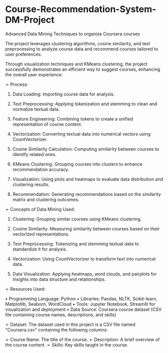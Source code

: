 # Course-Recommendation-System-DM-Project
Advanced Data Mining Techniques to organize Coursera courses


The project leverages clustering algorithms, cosine similarity, and text preprocessing to analyze course data and recommend courses tailored to user preferences.

Through visualization techniques and KMeans clustering, the project successfully demonstrates an efficient way to suggest courses, enhancing the overall user experience.

➢ Process:

1. Data Loading: Importing course data for analysis.

2. Text Preprocessing: Applying tokenization and stemming to clean and normalize textual data. 

3. Feature Engineering: Combining tokens to create a unified representation of course content. 

4. Vectorization: Converting textual data into numerical vectors using CountVectorizer. 

5. Cosine Similarity Calculation: Computing similarity between courses to identify related ones. 

6. KMeans Clustering: Grouping courses into clusters to enhance recommendation accuracy. 

7. Visualization: Using plots and heatmaps to evaluate data distribution and clustering results. 

8. Recommendation: Generating recommendations based on the similarity matrix and clustering outcomes. 


➢ Concepts of Data Mining Used: 

1. Clustering: Grouping similar courses using KMeans clustering. 

2. Cosine Similarity: Measuring similarity between courses based on their vectorized representations. 

3. Text Preprocessing: Tokenizing and stemming textual data to standardize it for analysis. 

4. Vectorization: Using CountVectorizer to transform text into numerical data. 

5. Data Visualization: Applying heatmaps, word clouds, and pairplots for insights into data structure and relationships. 


➢ Resources Used: 

• Programming Language: Python 
• Libraries: Pandas, NLTK, Scikit-learn, Matplotlib, Seaborn, WordCloud 
• Tools: Jupyter Notebook, Streamlit for visualization and deployment 
• Data Source: Coursera course dataset (CSV file containing course names, 
descriptions, and skills) 


➢ Dataset: The dataset used in this project is a CSV file named "Coursera.csv" containing the following columns: 

➢ Course Name: The title of the course. 
➢ Description: A brief overview of the course content. 
➢ Skills: Key skills taught in the course. 
